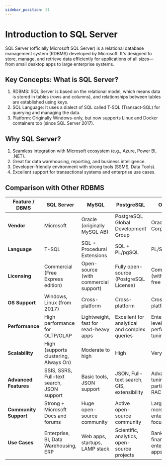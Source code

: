 ```yaml
---
sidebar_position: 31
---
```


# Introduction to SQL Server

SQL Server (officially Microsoft SQL Server) is a relational database management system (RDBMS) developed by Microsoft. It's designed to store, manage, and retrieve data efficiently for applications of all sizes—from small desktop apps to large enterprise systems.

## Key Concepts: What is SQL Server?

1. RDBMS: SQL Server is based on the relational model, which means data is stored in tables (rows and columns), and relationships between tables are established using keys.
2. SQL Language: It uses a dialect of SQL called T-SQL (Transact-SQL) for querying and managing the data.
3. Platform: Originally Windows-only, but now supports Linux and Docker containers too (since SQL Server 2017).

## Why SQL Server?

1. Seamless integration with Microsoft ecosystem (e.g., Azure, Power BI, .NET).
2. Great for data warehousing, reporting, and business intelligence.
3. Developer-friendly environment with strong tools (SSMS, Data Tools).
4. Excellent support for transactional systems and enterprise use cases.

## Comparison with Other RDBMS

| Feature / DBMS         | **SQL Server**                             | **MySQL**                                | **PostgreSQL**                             | **Oracle**                                  |
|------------------------|--------------------------------------------|-------------------------------------------|---------------------------------------------|---------------------------------------------|
| **Vendor**             | Microsoft                                  | Oracle (originally MySQL AB)              | PostgreSQL Global Development Group         | Oracle Corporation                          |
| **Language**           | T-SQL                                      | SQL + Procedural Extensions               | SQL + PL/pgSQL                              | PL/SQL                                      |
| **Licensing**          | Commercial (Free Express edition)          | Open-source (with commercial support)     | Fully open-source (PostgreSQL License)      | Commercial (with some free tools)           |
| **OS Support**         | Windows, Linux (from 2017)                 | Cross-platform                            | Cross-platform                              | Cross-platform                              |
| **Performance**        | High performance for OLTP/OLAP             | Lightweight, fast for read-heavy apps     | Excellent for analytical and complex queries| Enterprise-level performance tuning         |
| **Scalability**        | High (supports clustering, Always On)      | Moderate to high                          | High                                        | Very high                                   |
| **Advanced Features**  | SSIS, SSRS, Full-text search, JSON support | Basic tools, JSON support                 | JSON, Full-text search, GIS, extensibility  | Advanced tuning, partitioning, RAC          |
| **Community Support**  | Strong + Microsoft Docs and forums         | Huge open-source community                | Active open-source community                | Large but more enterprise-focused           |
| **Use Cases**          | Enterprise, BI, Data Warehousing, ERP      | Web apps, startups, LAMP stack            | Scientific, analytics, open-source projects | Banking, finance, enterprise apps           |




